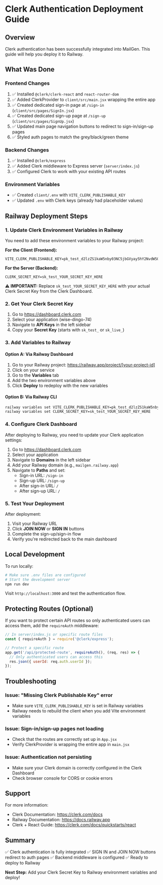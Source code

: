 # Clerk Authentication Deployment Guide

## Overview
Clerk authentication has been successfully integrated into MailGen. This guide will help you deploy it to Railway.

## What Was Done

### Frontend Changes
1. ✅ Installed `@clerk/clerk-react` and `react-router-dom`
2. ✅ Added ClerkProvider to `client/src/main.jsx` wrapping the entire app
3. ✅ Created dedicated sign-in page at `/sign-in` (`client/src/pages/SignIn.jsx`)
4. ✅ Created dedicated sign-up page at `/sign-up` (`client/src/pages/SignUp.jsx`)
5. ✅ Updated main page navigation buttons to redirect to sign-in/sign-up pages
6. ✅ Styled auth pages to match the grey/black/green theme

### Backend Changes
1. ✅ Installed `@clerk/express`
2. ✅ Added Clerk middleware to Express server (`server/index.js`)
3. ✅ Configured Clerk to work with your existing API routes

### Environment Variables
- ✅ Created `client/.env` with `VITE_CLERK_PUBLISHABLE_KEY`
- ✅ Updated `.env` with Clerk keys (already had placeholder values)

## Railway Deployment Steps

### 1. Update Clerk Environment Variables in Railway

You need to add these environment variables to your Railway project:

**For the Client (Frontend):**
```
VITE_CLERK_PUBLISHABLE_KEY=pk_test_d2lzZS1kaW5nby03NC5jbGVyay5hY2NvdW50cy5kZXYk
```

**For the Server (Backend):**
```
CLERK_SECRET_KEY=sk_test_YOUR_SECRET_KEY_HERE
```

⚠️ **IMPORTANT:** Replace `sk_test_YOUR_SECRET_KEY_HERE` with your actual Clerk Secret Key from the Clerk Dashboard.

### 2. Get Your Clerk Secret Key

1. Go to https://dashboard.clerk.com
2. Select your application (wise-dingo-74)
3. Navigate to **API Keys** in the left sidebar
4. Copy your **Secret Key** (starts with `sk_test_` or `sk_live_`)

### 3. Add Variables to Railway

#### Option A: Via Railway Dashboard
1. Go to your Railway project: https://railway.app/project/[your-project-id]
2. Click on your service
3. Go to the **Variables** tab
4. Add the two environment variables above
5. Click **Deploy** to redeploy with the new variables

#### Option B: Via Railway CLI
```bash
railway variables set VITE_CLERK_PUBLISHABLE_KEY=pk_test_d2lzZS1kaW5nby03NC5jbGVyay5hY2NvdW50cy5kZXYk
railway variables set CLERK_SECRET_KEY=sk_test_YOUR_SECRET_KEY_HERE
```

### 4. Configure Clerk Dashboard

After deploying to Railway, you need to update your Clerk application settings:

1. Go to https://dashboard.clerk.com
2. Select your application
3. Navigate to **Domains** in the left sidebar
4. Add your Railway domain (e.g., `mailgen.railway.app`)
5. Navigate to **Paths** and set:
   - Sign-in URL: `/sign-in`
   - Sign-up URL: `/sign-up`
   - After sign-in URL: `/`
   - After sign-up URL: `/`

### 5. Test Your Deployment

After deployment:
1. Visit your Railway URL
2. Click **JOIN NOW** or **SIGN IN** buttons
3. Complete the sign-up/sign-in flow
4. Verify you're redirected back to the main dashboard

## Local Development

To run locally:

```bash
# Make sure .env files are configured
# Start the development server
npm run dev
```

Visit `http://localhost:3000` and test the authentication flow.

## Protecting Routes (Optional)

If you want to protect certain API routes so only authenticated users can access them, add the `requireAuth` middleware:

```javascript
// In server/index.js or specific route files
const { requireAuth } = require('@clerk/express');

// Protect a specific route
app.get('/api/protected-route', requireAuth(), (req, res) => {
  // Only authenticated users can access this
  res.json({ userId: req.auth.userId });
});
```

## Troubleshooting

### Issue: "Missing Clerk Publishable Key" error
- Make sure `VITE_CLERK_PUBLISHABLE_KEY` is set in Railway variables
- Railway needs to rebuild the client when you add Vite environment variables

### Issue: Sign-in/sign-up pages not loading
- Check that the routes are correctly set up in `App.jsx`
- Verify ClerkProvider is wrapping the entire app in `main.jsx`

### Issue: Authentication not persisting
- Make sure your Clerk domain is correctly configured in the Clerk Dashboard
- Check browser console for CORS or cookie errors

## Support

For more information:
- Clerk Documentation: https://clerk.com/docs
- Railway Documentation: https://docs.railway.app
- Clerk + React Guide: https://clerk.com/docs/quickstarts/react

## Summary

✅ Clerk authentication is fully integrated
✅ SIGN IN and JOIN NOW buttons redirect to auth pages
✅ Backend middleware is configured
✅ Ready to deploy to Railway

**Next Step:** Add your Clerk Secret Key to Railway environment variables and deploy!
